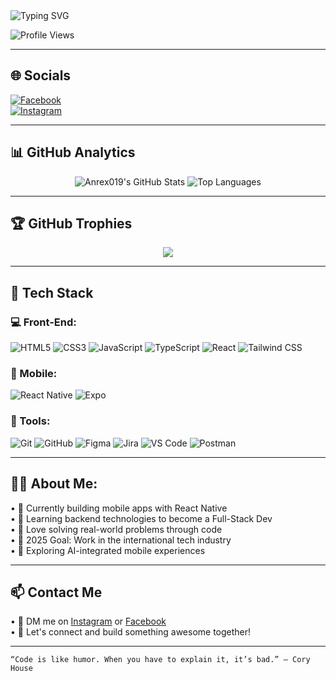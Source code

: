 <img src="https://readme-typing-svg.herokuapp.com?font=Fira+Code&size=24&duration=3000&pause=1000&center=true&width=440&height=45&lines=Hey!+I'm+Anrex019;Front-End+%2F+Mobile+Developer;React+%7C+React+Native+%7C+TypeScript+%7C+Tailwind" alt="Typing SVG" />

![Profile Views](https://komarev.com/ghpvc/?username=anrex019&color=blue&style=flat-square)

---

## 🌐 Socials  
[![Facebook](https://img.shields.io/badge/Facebook-1877F2?style=for-the-badge&logo=facebook&logoColor=white)](https://www.facebook.com/share/1QauKHcUze/?mibextid=wwXIfr)  
[![Instagram](https://img.shields.io/badge/Instagram-E4405F?style=for-the-badge&logo=instagram&logoColor=white)](https://www.instagram.com/anr.ex?igsh=MWpsdjVqdDQyYjczYg%3D%3D&utm_source=qr)

---

## 📊 GitHub Analytics

<p align="center">
  <img src="https://github-readme-stats.vercel.app/api?username=anrex019&show_icons=true&theme=radical" alt="Anrex019's GitHub Stats" />
  <img src="https://github-readme-stats.vercel.app/api/top-langs/?username=anrex019&layout=compact&theme=radical" alt="Top Languages" />
</p>

---

## 🏆 GitHub Trophies
<p align="center">
  <img src="https://github-profile-trophy.vercel.app/?username=anrex019&theme=radical&no-bg=true&no-frame=true" />
</p>

---

## 🧠 Tech Stack

### 💻 Front-End:
![HTML5](https://img.shields.io/badge/HTML5-E34F26?style=flat&logo=html5&logoColor=white)
![CSS3](https://img.shields.io/badge/CSS3-1572B6?style=flat&logo=css3&logoColor=white)
![JavaScript](https://img.shields.io/badge/JavaScript-F7DF1E?style=flat&logo=javascript&logoColor=black)
![TypeScript](https://img.shields.io/badge/TypeScript-007ACC?style=flat&logo=typescript&logoColor=white)
![React](https://img.shields.io/badge/React-20232A?style=flat&logo=react&logoColor=61DAFB)
![Tailwind CSS](https://img.shields.io/badge/Tailwind_CSS-38B2AC?style=flat&logo=tailwind-css&logoColor=white)

### 📱 Mobile:
![React Native](https://img.shields.io/badge/React_Native-20232A?style=flat&logo=react&logoColor=61DAFB)
![Expo](https://img.shields.io/badge/Expo-000020?style=flat&logo=expo&logoColor=white)

### 🧰 Tools:
![Git](https://img.shields.io/badge/Git-F05032?style=flat&logo=git&logoColor=white)
![GitHub](https://img.shields.io/badge/GitHub-181717?style=flat&logo=github&logoColor=white)
![Figma](https://img.shields.io/badge/Figma-F24E1E?style=flat&logo=figma&logoColor=white)
![Jira](https://img.shields.io/badge/Jira-0052CC?style=flat&logo=jira&logoColor=white)
![VS Code](https://img.shields.io/badge/VS_Code-007ACC?style=flat&logo=visual-studio-code&logoColor=white)
![Postman](https://img.shields.io/badge/Postman-FF6C37?style=flat&logo=postman&logoColor=white)

---

## 👨‍💻 About Me:
•⁠  ⁠🔭 Currently building mobile apps with React Native  
•⁠  ⁠🌱 Learning backend technologies to become a Full-Stack Dev  
•⁠  ⁠🧩 Love solving real-world problems through code  
•⁠  ⁠🎯 2025 Goal: Work in the international tech industry  
•⁠  ⁠🧠 Exploring AI-integrated mobile experiences  

---

## 📫 Contact Me
•⁠  ⁠📩 DM me on [Instagram](https://www.instagram.com/anr.ex?igsh=MWpsdjVqdDQyYjczYg%3D%3D&utm_source=qr) or [Facebook](https://www.facebook.com/share/1QauKHcUze/?mibextid=wwXIfr)  
•⁠  ⁠🤝 Let's connect and build something awesome together!

---

	⁠“Code is like humor. When you have to explain it, it’s bad.” – Cory House

